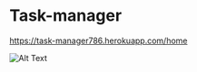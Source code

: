 # Task-manager

https://task-manager786.herokuapp.com/home

![Alt Text](https://media.giphy.com/media/C4lRpj2Iivz0UeDpAh/giphy.gif)
